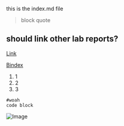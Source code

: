this is the index.md file

>block
>quote

## should link other lab reports?

[Link](https://en.wikipedia.org/wiki/Link)

[Bindex](https://davidluzfontes.github.io/cse15l-lab-reports/bindex.html)


1. 1
2. 2
3. 3

```
#woah
code block
```

![Image](https://upload.wikimedia.org/wikipedia/commons/thumb/b/b6/Image_created_with_a_mobile_phone.png/1200px-Image_created_with_a_mobile_phone.png)
